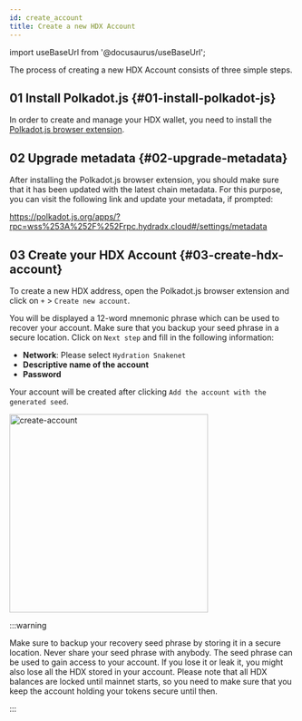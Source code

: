 ```yaml
---
id: create_account
title: Create a new HDX Account
---
```


import useBaseUrl from '@docusaurus/useBaseUrl';

The process of creating a new HDX Account consists of three simple steps.

## 01 Install Polkadot.js {#01-install-polkadot-js}

In order to create and manage your HDX wallet, you need to install the [Polkadot.js browser extension](https://polkadot.js.org/extension/).

## 02 Upgrade metadata {#02-upgrade-metadata}

After installing the Polkadot.js browser extension, you should make sure that it has been updated with the latest chain metadata. For this purpose, you can visit the following link and update your metadata, if prompted:

https://polkadot.js.org/apps/?rpc=wss%253A%252F%252Frpc.hydradx.cloud#/settings/metadata

## 03 Create your HDX Account {#03-create-hdx-account}

To create a new HDX address, open the Polkadot.js browser extension and click on `+` > `Create new account`. 

You will be displayed a 12-word mnemonic phrase which can be used to recover your account. Make sure that you backup your seed phrase in a secure location. Click on `Next step` and fill in the following information:

* **Network**: Please select `Hydration Snakenet`
* **Descriptive name of the account**
* **Password**

Your account will be created after clicking `Add the account with the generated seed`.

<div style={{textAlign: 'center'}}>
  <img alt="create-account" src={useBaseUrl('/create-account/create-account.png')} width="350px" />
</div>

:::warning 

Make sure to backup your recovery seed phrase by storing it in a secure location. Never share your seed phrase with anybody. The seed phrase can be used to gain access to your account. If you lose it or leak it, you might also lose all the HDX stored in your account. Please note that all HDX balances are locked until mainnet starts, so you need to make sure that you keep the account holding your tokens secure until then.

:::
